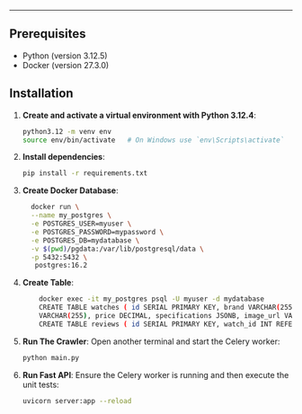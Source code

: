 ---

## Prerequisites

- Python (version 3.12.5)
- Docker (version 27.3.0)


## Installation

1. **Create and activate a virtual environment with Python 3.12.4**:
    ```bash
    python3.12 -m venv env
    source env/bin/activate   # On Windows use `env\Scripts\activate`
    ```

2. **Install dependencies**:
    ```bash
    pip install -r requirements.txt
    ```

3. **Create Docker  Database**:
    ```bash
      docker run \
      --name my_postgres \
      -e POSTGRES_USER=myuser \
      -e POSTGRES_PASSWORD=mypassword \
      -e POSTGRES_DB=mydatabase \
      -v $(pwd)/pgdata:/var/lib/postgresql/data \
      -p 5432:5432 \
       postgres:16.2
    ```



5. **Create Table**:

    ```bash
        docker exec -it my_postgres psql -U myuser -d mydatabase
        CREATE TABLE watches ( id SERIAL PRIMARY KEY, brand VARCHAR(255), model           
        VARCHAR(255), price DECIMAL, specifications JSONB, image_url VARCHAR(255),category VARCHAR(255) ); 
        CREATE TABLE reviews ( id SERIAL PRIMARY KEY, watch_id INT REFERENCES watches(id), rating DECIMAL, review_text TEXT, reviewer_name VARCHAR(255), review_date DATE );
    ```

6. **Run The Crawler**:
    Open another terminal and start the Celery worker:
    ```bash
    python main.py
    ```

7. **Run Fast API**:
    Ensure the Celery worker is running and then execute the unit tests:
    ```bash
    uvicorn server:app --reload
    ```




